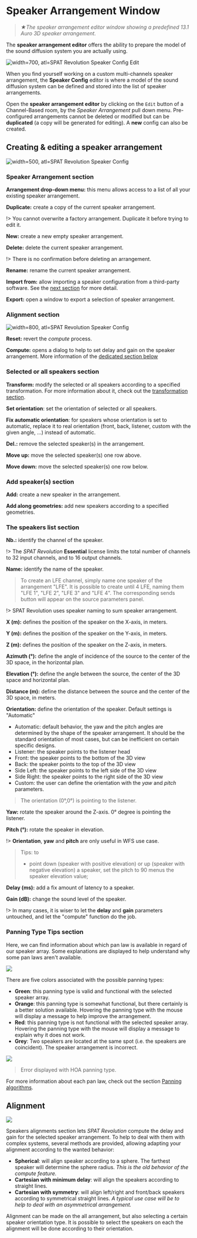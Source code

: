 # Speaker Arrangement Window

> *★The speaker arrangement editor window showing a predefined 13.1 Auro 3D speaker arrangement.*

The **speaker arrangement editor** offers the ability to prepare the model of the sound diffusion system you are actually using.

![width=700, atl=_SPAT Revolution_ Speaker Config Edit](https://media.githubusercontent.com/media/FLUX-SE/doc_images/main/SpatR/Setup/RoomInspectorEdit.png)

When you find yourself working on a custom multi-channels speaker arrangement, the **Speaker Config** editor is where a model of the sound diffusion system can be defined and stored into the list of speaker arrangements.

Open the **speaker arrangement editor** by clicking on the <code>Edit</code> button of a Channel-Based room, by the _Speaker Arrangement_ pull down menu. Pre-configured arrangements cannot be deleted or modified but can be **duplicated** (a copy will be generated for editing). A **new** config can also be created.

## Creating & editing a speaker arrangement

![width=500, atl=_SPAT Revolution_ Speaker Config](https://media.githubusercontent.com/media/FLUX-SE/doc_images/main/SpatR/Setup/SpeakerEditor3.png)

### Speaker Arrangement section

**Arrangement drop-down menu:** this menu allows access to a list of all your existing speaker arrangement.

**Duplicate:** create a copy of the current speaker arrangement.

!> You cannot overwrite a factory arrangement. Duplicate it before trying to edit it.

**New:** create a new empty speaker arrangement.

**Delete:** delete the current speaker arrangement.

!> There is no confirmation before deleting an arrangement.

**Rename:** rename the current speaker arrangement.

**Import from:** allow importing a speaker configuration from a third-party software. See the [next section](Spat_Environment_Import_Speaker_Config.md) for more detail.

**Export:** open a window to export a selection of speaker arrangement.

### Alignment section

![width=800, atl=_SPAT Revolution_ Speaker Config](https://media.githubusercontent.com/media/FLUX-SE/doc_images/main/SpatR/Setup/SpeakerEditorCompute3.png)

**Reset:** revert the *compute* process.

**Compute:** opens a dialog to help to set delay and gain on the speaker arrangement. More information of the [dedicated section below](Spat_Environment_Speaker_Arrangement_Editor.md?id=delay-and-gain-computing)

### Selected or all speakers section

**Transform:** modify the selected or all speakers according to a specified transformation. For more information about it, check out the [transformation section](Spat_Environment_Transformation.md).

**Set orientation**: set the orientation of selected or all speakers.

**Fix automatic orientation**: for speakers whose orientation is set to automatic, replace it to real orientation (front, back, listener, custom with the given angle, ...) instead of automatic.

**Del.:** remove the selected speaker(s) in the arrangement.

**Move up:** move the selected speaker(s) one row above.

**Move down:** move the selected speaker(s) one row below.

### Add speaker(s) section

**Add:** create a new speaker in the arrangement.

**Add along geometries:** add new speakers according to a specified geometries.

### The speakers list section

**Nb.:** identify the channel of the speaker.

!> The _SPAT Revolution_ **Essential** license limits the total number of channels to 32 input channels, and to 16 output channels.

**Name:** identify the name of the speaker.

> To create an LFE channel, simply name one speaker of the arrangement "LFE". It is possible to create until 4 LFE, naming them "LFE 1", "LFE 2", "LFE 3" and "LFE 4". The corresponding sends button will appear on the source parameters panel.  

!> SPAT Revolution uses speaker naming to sum speaker arrangement.

**X (m):** defines the position of the speaker on the X-axis, in meters.

**Y (m):** defines the position of the speaker on the Y-axis, in meters.

**Z (m):** defines the position of the speaker on the Z-axis, in meters.

**Azimuth (°):** define the angle of incidence of the source to the center of the 3D space, in the horizontal plan.

**Elevation (°):** define the angle between the source, the center of the 3D space and horizontal plan.

**Distance (m):** define the distance between the source and the center of the 3D space, in meters.

**Orientation:** define the orientation of the speaker. Default settings is "Automatic"

  + Automatic: default behavior, the yaw and the pitch angles are determined by the shape of the speaker arrangement. It should be the standard orientation of most cases, but can be inefficient on certain specific designs.
  + Listener: the speaker points to the listener head
  + Front: the speaker points to the bottom of the 3D view
  + Back: the speaker points to the top of the 3D view
  + Side Left: the speaker points to the left side of the 3D view
  + Side Right: the speaker points to the right side of the 3D view
  + Custom: the user can define the orientation with the *yaw* and *pitch* parameters.

> The orientation (0°,0°) is pointing to the listener.  

**Yaw:** rotate the speaker around the Z-axis. 0° degree is pointing the listener.

**Pitch (°):** rotate the speaker in elevation.

!> **Orientation**, **yaw** and **pitch** are only useful in WFS use case.

> Tips: to
> - point down (speaker with positive elevation) or up (speaker with negative elevation) a speaker, set the pitch to 90 menus the speaker elevation value;

**Delay (ms):** add a fix amount of latency to a speaker.

**Gain (dB):** change the sound level of the speaker.

!> In many cases, it is wiser to let the **delay** and **gain** parameters untouched, and let the "compute" function do the job.

### Panning Type Tips section

Here, we can find information about which pan law is available in regard of our speaker array. Some explanations are displayed to help understand why some pan laws aren't available.

![](https://media.githubusercontent.com/media/FLUX-SE/doc_images/main/SpatR/Setup/SpeakerEditorPanningTips.png)

There are five colors associated with the possible panning types:
+ **Green**: this panning type is valid and functional with the selected speaker array.
+ **Orange**: this panning type is somewhat functional, but there certainly is a better solution available. Hovering the panning type with the mouse will display a message to help improve the arrangement.
+ **Red**: this panning type is not functional with the selected speaker array. Hovering the panning type with the mouse will display a message to explain why it does not work.
+ **Grey**: Two speakers are located at the same spot (i.e. the speakers are coincident). The speaker arrangement is incorrect.

![](https://media.githubusercontent.com/media/FLUX-SE/doc_images/main/SpatR/Setup/SpeakerEditorInvalid.png)

> Error displayed with HOA panning type.

For more information about each pan law, check out the section [Panning algorithms](Spatialisation_Technology_Panning_Algorithms.md).

## Alignment

![](https://media.githubusercontent.com/media/FLUX-SE/doc_images/main/SpatR/Setup/AlignmentDialog.png)

Speakers alignments section lets _SPAT Revolution_ compute the delay and gain for the selected speaker arrangement. To help to deal with them with complex systems, several methods are provided, allowing adapting your alignment according to the wanted behavior:

- **Spherical**: will align speaker according to a sphere. The farthest speaker will determine the sphere radius. _This is the old behavior of the compute feature._
- **Cartesian with minimum delay**: will align the speakers according to straight lines.
- **Cartesian with symmetry**: will align left/right and front/back speakers according to symmetrical straight lines. _A typical use case will be to help to deal with an asymmetrical arrangement._

Alignment can be made on the all arrangement, but also selecting a certain speaker orientation type. 
It is possible to select the speakers on each the alignment will be done according to their orientation.